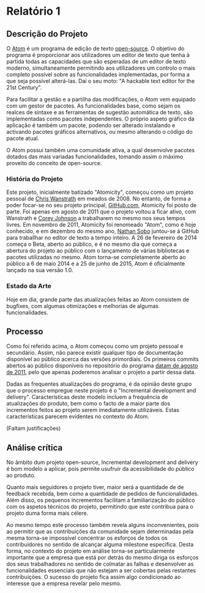 # Relatório 1

## Descrição do Projeto
O [Atom](https://atom.io/) é um programa de edição de texto [open-source](https://github.com/atom/atom).
O objetivo do programa é proporcionar aos utilizadores um editor de texto que tenha à partida
todas as capacidades que são esperadas de um editor de texto moderno, simultaneamente
permitindo aos utilizadores um controlo o mais completo possível sobre as
funcionalidades implementadas, por forma a que seja possível
alterá-las. Daí o seu moto: "A hackable text editor
for the 21st Century".

Para facilitar a gestão e a partilha das modificações, o Atom vem
equipado com um gestor de pacotes. As funcionalidades base, como sejam os realces
de sintaxe e as ferramentas de sugestão automática de texto, são implementadas
como pacotes independentes. O próprio aspeto gráfico da aplicação é também um
pacote, podendo ser alterado instalando e activando pacotes gráficos alternativos, ou mesmo alterando o código do pacote atual.

O Atom possui também uma comunidade ativa, a qual desenvolve pacotes dotados das mais variadas funcionalidades, tomando assim o máximo proveito do conceito de open-source.

### História do Projeto
Este projeto, inicialmente batizado "Atomicity", começou como um projeto pessoal de
[Chris Wanstrath](https://github.com/defunkt) em meados de 2008. No entanto, de forma a
poder focar-se no seu projeto principal, [GitHub.com](http://github.com), Atomicity foi posto de parte. Foi apenas em agosto de 2011 que o projeto voltou a ficar ativo, com Wanstrath e [Corey Johnson](https://github.com/probablycorey) a trabalharem no mesmo nos seus tempos livres. Em novembro de 2011, Atomicity foi renomeado "Atom", como é hoje conhecido, e em dezembro do mesmo ano, [Nathan Sobo](https://github.com/nathansobo) juntou-se à GitHub para traballhar no editor de texto a tempo inteiro. A 26 de fevereiro de 2014 começa o Beta, aberto ao público, e é no mesmo dia que começa a abertura do projeto ao público com o lançamento de várias bibliotecas e pacotes utilizadas no mesmo. Atom torna-se completamente aberto ao público a 6 de maio 2014 e a 25 de junho de 2015, Atom é oficialmente lançado na sua versão 1.0.

### Estado da Arte
Hoje em dia, grande parte das atualizações feitas ao Atom consistem de bugfixes, com algumas otimizações e melhorias de algumas funcionalidades.



## Processo
Como foi referido acima, o Atom começou como um projeto pessoal e secundário. Assim, não parece existir qualquer tipo de documentação disponível ao público acerca das versões primordiais. Os primeiros commits abertos ao público disponíveis no repositório do programa [datam de agosto de 2011](https://github.com/atom/atom/commits?author=defunkt&page=14), pelo que apenas poderemos analisar o projeto a partir dessa data.

Dadas as frequentes atualizações do programa, é da opinião deste grupo que o processo
empregue neste projeto é o "Incremental development and delivery".
Características deste modelo incluem a frequência de atualizações do produto, bem como o facto de a maior parte dos incrementos feitos ao projeto serem imediatamente utilizáveis. Estas características parecem evidentes no contexto do Atom.

(Faltam justificações)

## Análise crítica
No âmbito dum projeto open-source, Incremental development and delivery é bom modelo a aplicar, pois permite usufruir da acessibilidade do público ao produto.

Quanto mais seguidores o projeto tiver, maior será a quantidade de de feedback recebida, bem como a quantidade de pedidos de funcionalidades. Além disso, os pequenos incrementos facilitam a familiarização do público com os aspetos técnicos do projeto, permitindo que este contribua para o projeto duma forma mais célere.

Ao mesmo tempo este processo também revela alguns inconvenientes, pois ao permitir que as contribuições da comunidade sejam determinadas pela mesma torna-se impossível concentrar os esforços de todos os contribuidores no sentido de alcançar alguma milestone específica. Desta forma, no contexto do projeto em análise torna-se particularmente importante que a empresa que está por detrás do mesmo diriga os esforços dos seus trabalhadores no sentido de colmatar as falhas e desenvolver as funcionalidades essenciais que não estejam a ser cobertas pelas restantes contribuições. O sucesso do projeto fica assim algo condicionado ao interesse que a empresa revelar pelo mesmo.

